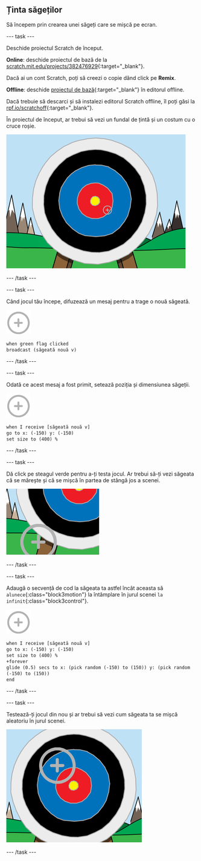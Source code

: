 ## Ținta săgeților

Să începem prin crearea unei săgeți care se mișcă pe ecran.

--- task ---

Deschide proiectul Scratch de început.

**Online**: deschide proiectul de bază de la [scratch.mit.edu/projects/382476929](https://scratch.mit.edu/projects/382476929){:target="_blank"}.

Dacă ai un cont Scratch, poți să creezi o copie dând click pe **Remix**.

**Offline**: deschide [proiectul de bază](https://rpf.io/p/ro-RO/archery-go){:target="_blank"} în editorul offline.

Dacă trebuie să descarci și să instalezi editorul Scratch offline, îl poți găsi la [rpf.io/scratchoff](https://rpf.io/scratchoff){:target="_blank"}.

În proiectul de început, ar trebui să vezi un fundal de țintă și un costum cu o cruce roșie.

![proiecte de început](images/archery-starter.png)

--- /task ---

--- task ---

Când jocul tău începe, difuzează un mesaj pentru a trage o nouă săgeată.

![sprite țintă](images/target-sprite.png)

```blocks3
when green flag clicked
broadcast (săgeată nouă v)
```

--- /task ---

--- task ---

Odată ce acest mesaj a fost primit, setează poziția și dimensiunea săgeții.

![sprite țintă](images/target-sprite.png)

```blocks3
when I receive [săgeată nouă v]
go to x: (-150) y: (-150)
set size to (400) %
```

--- /task ---

--- task ---

Dă click pe steagul verde pentru a-ți testa jocul. Ar trebui să-ți vezi săgeata că se mărește și că se mișcă în partea de stângă jos a scenei.

![sprite țintă mai mare în partea stângă jos a etapei](images/archery-start-test.png)

--- /task ---

--- task ---

Adaugă o secvență de cod la săgeata ta astfel încât aceasta să `alunece`{:class="block3motion"} la întâmplare în jurul scenei `la infinit`{:class="block3control"}.

![sprite țintă](images/target-sprite.png)

```blocks3
when I receive [săgeată nouă v]
go to x: (-150) y: (-150)
set size to (400) %
+forever
glide (0.5) secs to x: (pick random (-150) to (150)) y: (pick random (-150) to (150))
end
```

--- /task ---

--- task ---

Testează-ți jocul din nou și ar trebui să vezi cum săgeata ta se mișcă aleatoriu în jurul scenei.

![țintă într-o poziție diferită](images/archery-glide-test.png)

--- /task ---
